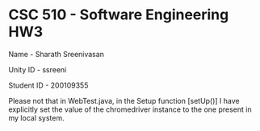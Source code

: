 # CSC 510 - Software Engineering HW3

Name - Sharath Sreenivasan

Unity ID - ssreeni

Student ID - 200109355

Please not that in WebTest.java, in the Setup function [setUp()] I have explicitly set the value of the chromedriver instance to the one present in my local system.
